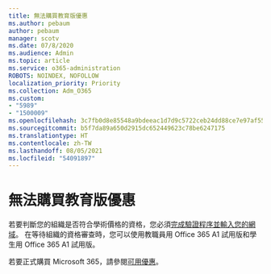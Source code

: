 ```yaml
---
title: 無法購買教育版優惠
ms.author: pebaum
author: pebaum
manager: scotv
ms.date: 07/8/2020
ms.audience: Admin
ms.topic: article
ms.service: o365-administration
ROBOTS: NOINDEX, NOFOLLOW
localization_priority: Priority
ms.collection: Adm_O365
ms.custom:
- "5989"
- "1500009"
ms.openlocfilehash: 3c7fb0d8e85548a9bdeeac1d7d9c5722ceb24dd88ce7e97af55a2c38484f3bc2
ms.sourcegitcommit: b5f7da89a650d2915dc652449623c78be6247175
ms.translationtype: HT
ms.contentlocale: zh-TW
ms.lasthandoff: 08/05/2021
ms.locfileid: "54091897"
---
```

# <a name="unable-to-purchase-edu-offer"></a>無法購買教育版優惠

若要判斷您的組織是否符合學術價格的資格，您必須[完成驗證程序並輸入您的網域](https://admin.microsoft.com/Adminportal#/Domains/SOWizard)。 在等待組織的資格審查時，您可以使用教職員用 Office 365 A1 試用版和學生用 Office 365 A1 試用版。

若要正式購買 Microsoft 365，請參閱[可用優惠](https://go.microsoft.com/fwlink/p/?linkid=868433)。